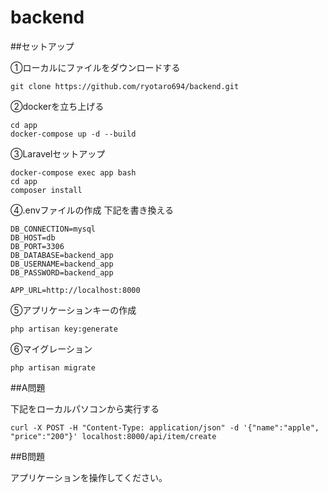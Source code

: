 # backend

##セットアップ

①ローカルにファイルをダウンロードする
```
git clone https://github.com/ryotaro694/backend.git
```

②dockerを立ち上げる
```
cd app
docker-compose up -d --build
```

③Laravelセットアップ
```
docker-compose exec app bash
cd app
composer install
```

④.envファイルの作成
下記を書き換える
```
DB_CONNECTION=mysql
DB_HOST=db
DB_PORT=3306
DB_DATABASE=backend_app
DB_USERNAME=backend_app
DB_PASSWORD=backend_app
```

```
APP_URL=http://localhost:8000
```

⑤アプリケーションキーの作成

```php artisan key:generate```

⑥マイグレーション
```
php artisan migrate
```

##A問題

下記をローカルパソコンから実行する

```
curl -X POST -H "Content-Type: application/json" -d '{"name":"apple", "price":"200"}' localhost:8000/api/item/create
```

##B問題

アプリケーションを操作してください。



